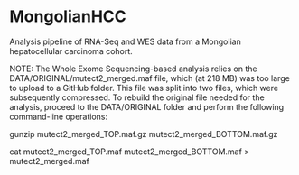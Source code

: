 # MongolianHCC
Analysis pipeline of RNA-Seq and WES data from a Mongolian hepatocellular carcinoma cohort.

NOTE: The Whole Exome Sequencing-based analysis relies on the DATA/ORIGINAL/mutect2_merged.maf file, which (at 218 MB) was too large to upload to a GitHub folder. This file was split into two files, which were subsequently compressed. To rebuild the original file needed for the analysis, proceed to the DATA/ORIGINAL folder and perform the following command-line operations:

gunzip mutect2_merged_TOP.maf.gz mutect2_merged_BOTTOM.maf.gz

cat mutect2_merged_TOP.maf mutect2_merged_BOTTOM.maf > mutect2_merged.maf
